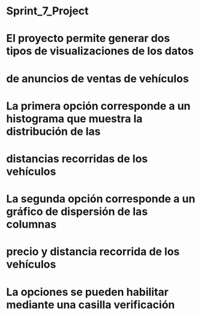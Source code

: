 # Sprint_7_Project
# El proyecto permite generar dos tipos de visualizaciones de los datos 
# de anuncios de ventas de vehículos
# La primera opción corresponde a un histograma que muestra la distribución de las 
# distancias recorridas de los vehículos
# La segunda opción corresponde a un gráfico de dispersión de las columnas
# precio y distancia recorrida de los vehículos
# La opciones se pueden habilitar mediante una casilla verificación